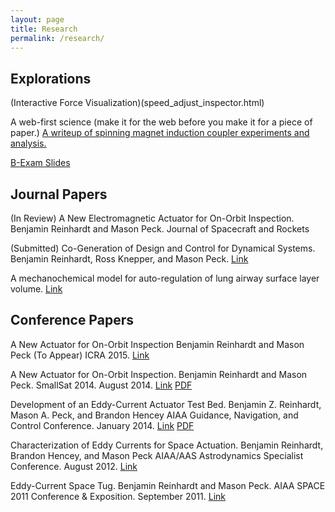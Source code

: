 ```yaml
---
layout: page
title: Research
permalink: /research/
---
```


Explorations
-----
(Interactive Force Visualization)(speed_adjust_inspector.html)

A web-first science (make it for the web before you make it for a piece of paper.) [A writeup of spinning magnet induction coupler experiments and analysis.][edgewalking]

[B-Exam Slides][slides]

Journal Papers
-----
(In Review) A New Electromagnetic Actuator for On-Orbit Inspection.
Benjamin Reinhardt and Mason Peck.
Journal of Spacecraft and Rockets

(Submitted) Co-Generation of Design and Control for Dynamical Systems.
Benjamin Reinhardt, Ross Knepper, and Mason Peck. [Link](/research/controller_creation.pdf)

A mechanochemical model for auto-regulation of lung airway surface layer volume. [Link][Lung]


Conference Papers
-----

A New Actuator for On-Orbit Inspection
Benjamin Reinhardt and Mason Peck
(To Appear) ICRA 2015. [Link][ICRA]

A New Actuator for On-Orbit Inspection.
Benjamin Reinhardt and Mason Peck.
SmallSat 2014. August 2014. [Link][2dInspect] [PDF](./smallsat2014.pdf)

Development of an Eddy-Current Actuator Test Bed.
Benjamin Z. Reinhardt, Mason A. Peck, and Brandon Hencey
AIAA Guidance, Navigation, and Control Conference. January 2014. [Link][scitech2014] [PDF](./SciTech_Paper.pdf)

Characterization of Eddy Currents for Space Actuation.
Benjamin Reinhardt, Brandon Hencey, and Mason Peck
AIAA/AAS Astrodynamics Specialist Conference. August 2012. [Link][GNC2012]

Eddy-Current Space Tug.
Benjamin Reinhardt and Mason Peck.
AIAA SPACE 2011 Conference & Exposition. September 2011. [Link][space2011]


[space2011]:http://arc.aiaa.org/doi/abs/10.2514/6.2011-7168
[GNC2012]:http://arc.aiaa.org/doi/abs/10.2514/6.2012-4868
[scitech2014]:http://arc.aiaa.org/doi/abs/10.2514/6.2014-0273
[edgewalking]:/pages/edge_walking/
[2dInspect]:http://digitalcommons.usu.edu/smallsat/2014/Poster/1/
[Lung]:http://www.sciencedirect.com/science/article/pii/S0022519313000489
[ICRA]:root.pdf
[slides]:http://calm-fortress-9671.herokuapp.com
